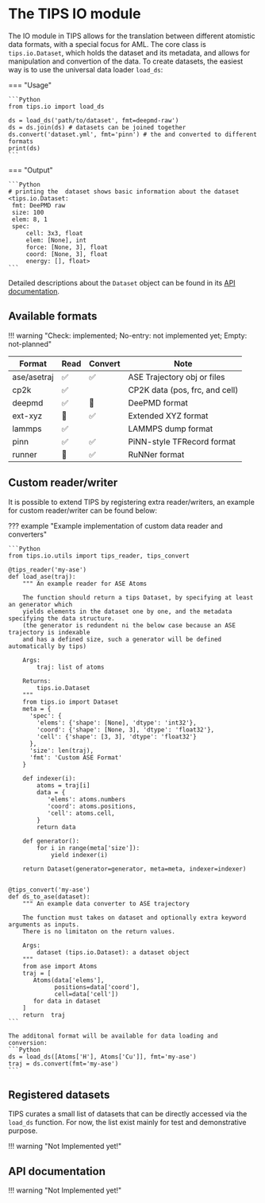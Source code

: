 # The TIPS IO module

The IO module in TIPS allows for the translation between different atomistic
data formats, with a special focus for AML. The core class is `tips.io.Dataset`,
which holds the dataset and its metadata, and allows for manipulation and
convertion of the data. To create datasets, the easiest way is to use the
universal data loader `load_ds`:

=== "Usage"

    ```Python
    from tips.io import load_ds

    ds = load_ds('path/to/dataset', fmt=deepmd-raw')
    ds = ds.join(ds) # datasets can be joined together
    ds.convert('dataset.yml', fmt='pinn') # the and converted to different formats
    print(ds)
    ```

=== "Output"

    ```Python
    # printing the  dataset shows basic information about the dataset
    <tips.io.Dataset:
     fmt: DeePMD raw
     size: 100
     elem: 8, 1
     spec:
         cell: 3x3, float
         elem: [None], int
         force: [None, 3], float
         coord: [None, 3], float
         energy: [], float>
    ```

Detailed descriptions about the `Dataset` object can be found in its [API documentation]().

## Available formats

!!! warning "Check: implemented; No-entry: not implemented yet; Empty: not-planned"

| Format      | Read               | Convert            | Note                           |
|-------------|--------------------|--------------------|--------------------------------|
| ase/asetraj | :white_check_mark: | :white_check_mark: | ASE Trajectory obj or files    |
| cp2k        | :white_check_mark: |                    | CP2K data (pos, frc, and cell) |
| deepmd      | :white_check_mark: | :no_entry_sign:    | DeePMD format                  |
| ext-xyz     | :no_entry_sign:    | :white_check_mark: | Extended XYZ format            |
| lammps      | :white_check_mark: |                    | LAMMPS dump format             |
| pinn        | :white_check_mark: | :white_check_mark: | PiNN-style TFRecord format     |
| runner      | :no_entry_sign:    | :white_check_mark: | RuNNer format                  |

## Custom reader/writer

It is possible to extend TIPS by registering extra reader/writers, an example
for custom reader/writer can be found below:

??? example "Example implementation of custom data reader and converters"

    ```Python
    from tips.io.utils import tips_reader, tips_convert

    @tips_reader('my-ase')
    def load_ase(traj):
        """ An example reader for ASE Atoms

        The function should return a tips Dataset, by specifying at least an generator which
        yields elements in the dataset one by one, and the metadata specifying the data structure.
        (the generator is redundent ni the below case because an ASE trajectory is indexable
        and has a defined size, such a generator will be defined automatically by tips)

        Args:
            traj: list of atoms

        Returns:
            tips.io.Dataset
        """
        from tips.io import Dataset
        meta = {
          'spec': {
            'elems': {'shape': [None], 'dtype': 'int32'},
            'coord': {'shape': [None, 3], 'dtype': 'float32'},
            'cell': {'shape': [3, 3], 'dtype': 'float32'}
          },
          'size': len(traj),
          'fmt': 'Custom ASE Format'
        }

        def indexer(i):
            atoms = traj[i]
            data = {
               'elems': atoms.numbers
               'coord': atoms.positions,
               'cell': atoms.cell,
            }
            return data

        def generator():
            for i in range(meta['size']):
                yield indexer(i)

        return Dataset(generator=generator, meta=meta, indexer=indexer)


    @tips_convert('my-ase')
    def ds_to_ase(dataset):
        """ An example data converter to ASE trajectory

        The function must takes on dataset and optionally extra keyword arguments as inputs.
        There is no limitaton on the return values.

        Args:
            dataset (tips.io.Dataset): a dataset object
        """
        from ase import Atoms
        traj = [
           Atoms(data['elems'],
                 positions=data['coord'],
                 cell=data['cell'])
           for data in dataset
        ]
        return  traj
    ```

    The additonal format will be available for data loading and conversion:
    ```Python
    ds = load_ds([Atoms['H'], Atoms['Cu']], fmt='my-ase')
    traj = ds.convert(fmt='my-ase')
    ```

## Registered datasets

TIPS curates a small list of datasets that can be directly accessed via the
`load_ds` function. For now, the list exist mainly for test and demonstrative
purpose.

!!! warning "Not Implemented yet!"

## API documentation

!!! warning "Not Implemented yet!"
